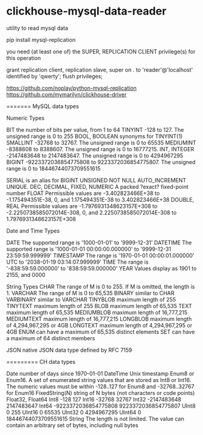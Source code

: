 # clickhouse-mysql-data-reader
utility to read mysql data


pip install mysql-replication

you need (at least one of) the SUPER, REPLICATION CLIENT privilege(s) for this operation

grant replication client, replication slave, super on *.* to 'reader'@'localhost' identified by 'qwerty';
flush privileges;


https://github.com/noplay/python-mysql-replication
https://github.com/mymarilyn/clickhouse-driver

=======
MySQL data types

Numeric Types

BIT  the number of bits per value, from 1 to 64
TINYINT -128 to 127. The unsigned range is 0 to 255
BOOL, BOOLEAN synonyms for TINYINT(1)
SMALLINT  -32768 to 32767. The unsigned range is 0 to 65535
MEDIUMINT -8388608 to 8388607. The unsigned range is 0 to 16777215.
INT, INTEGER -2147483648 to 2147483647. The unsigned range is 0 to 4294967295
BIGINT  -9223372036854775808 to 9223372036854775807. The unsigned range is 0 to 18446744073709551615

SERIAL is an alias for BIGINT UNSIGNED NOT NULL AUTO_INCREMENT UNIQUE.
DEC, DECIMAL, FIXED, NUMERIC A packed ?exact? fixed-point number
FLOAT  Permissible values are -3.402823466E+38 to -1.175494351E-38, 0, and 1.175494351E-38 to 3.402823466E+38
DOUBLE, REAL  Permissible values are -1.7976931348623157E+308 to -2.2250738585072014E-308, 0, and 2.2250738585072014E-308 to 1.7976931348623157E+308


Date and Time Types

DATE The supported range is '1000-01-01' to '9999-12-31'
DATETIME The supported range is '1000-01-01 00:00:00.000000' to '9999-12-31 23:59:59.999999'
TIMESTAMP The range is '1970-01-01 00:00:01.000000' UTC to '2038-01-19 03:14:07.999999'
TIME The range is '-838:59:59.000000' to '838:59:59.000000'
YEAR  Values display as 1901 to 2155, and 0000


String Types
CHAR The range of M is 0 to 255. If M is omitted, the length is 1.
VARCHAR The range of M is 0 to 65,535
BINARY similar to CHAR
VARBINARY similar to VARCHAR
TINYBLOB  maximum length of 255
TINYTEXT maximum length of 255
BLOB maximum length of 65,535
TEXT maximum length of 65,535
MEDIUMBLOB maximum length of 16,777,215
MEDIUMTEXT maximum length of 16,777,215
LONGBLOB maximum length of 4,294,967,295 or 4GB
LONGTEXT maximum length of 4,294,967,295 or 4GB
ENUM can have a maximum of 65,535 distinct elements
SET can have a maximum of 64 distinct members


JSON native JSON data type defined by RFC 7159

=========
CH data types

Date number of days since 1970-01-01
DateTime Unix timestamp
Enum8 or Enum16. A set of enumerated string values that are stored as Int8 or Int16. The numeric values must be within -128..127 for Enum8 and -32768..32767 for Enum16
FixedString(N) string of N bytes (not characters or code points)
Float32, Float64
Int8	-128	127
Int16	-32768	32767
Int32	-2147483648	2147483647
Int64	-9223372036854775808	9223372036854775807
UInt8	0	255
UInt16	0	65535
UInt32	0	4294967295
UInt64	0	18446744073709551615
String The length is not limited. The value can contain an arbitrary set of bytes, including null bytes


